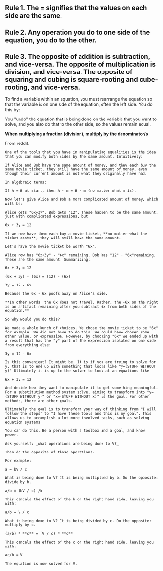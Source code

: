 ## Rule 1. The **=** signifies that the values on each side are the same.

## Rule 2. Any operation you do to one side of the equation, you do to the other.

## Rule 3. The opposite of addition is subtraction, and vice-versa. The opposite of multiplication is division, and vice-versa. The opposite of squaring and cubing is square-rooting and cube-rooting, and vice-versa.

To find a variable within an equation, you must rearrange the equation so that the variable is on one side of the equation, often the left side. You do this by:

You "undo" the equation that is being done on the variable that you want to solve, and you also do that to the other side, so the values remain equal.

**When multiplying a fraction (division), multiply by the denominator/s**


From reddit:
```
One of the tools that you have in manipulating equalities is the idea that you can modify both sides by the same amount. Intuitively:

If Alice and Bob have the same amount of money, and they each buy the same movie ticket, they still have the same amount of money, even though their current amount is not what they originally have had.

In algebraic terms:

If A = B at start, then A - m = B - m (no matter what m is).

Now let's give Alice and Bob a more complicated amount of money, which will be:

Alice gets "6x+3y". Bob gets "12". These happen to be the same amount, just with complicated expressions, but

6x + 3y = 12

If we now have them each buy a movie ticket, **no matter what the ticket costs**, they will still have the same amount.

Let's have the movie ticket be worth "6x".

Alice now has "6x+3y" - "6x" remaining. Bob has "12" - "6x"remaining. These are the same amount. Summarizing:

6x + 3y = 12

(6x + 3y) - (6x) = (12) - (6x)

3y = 12 - 6x

Because the 6x - 6x poofs away on Alice's side.

**In other words, the 6x does not travel. Rather, the -6x on the right is an artifact remaining after you subtract 6x from both sides of the equation.**

So why would you do this?

We made a whole bunch of choices. We chose the movie ticket to be "6x" for example. We did not have to do this. We could have chosen some other value, or expression. However, by choosing "6x" we ended up with a result that has the "y" part of the expression isolated on one side from everything else:

3y = 12 - 6x

Is this convenient? It might be. It is if you are trying to solve for y, that is to end up with something that looks like "y=(STUFF WITHOUT y)" Ultimately it is up to the solver to look at an equations like

6x + 3y = 12

And decide how they want to manipulate it to get something meaningful. For a substitution method system solve, aiming to transform into "y=(STUFF WITHOUT y)" or "x=(STUFF WITHOUT x)" is the goal. For other methods, there are other goals.

Ultimately the goal is to transform your way of thinking from "I will follow the steps" to "I have these tools and this is my goal". This allows us to accomplish a lot more involved tasks, such as solving equation systems.

You can do this. Be a person with a toolbox and a goal, and know power.
```

```
Ask yourself: _what operations are being done to V?_

Then do the opposite of those operations.

For example:

a = bV / c

What is being done to V? It is being multiplied by b. Do the opposite: divide by b.

a/b = (bV / c) /b

This cancels the effect of the b on the right hand side, leaving you with:

a/b = V / c

What is being done to V? It is being divided by c. Do the opposite: multiply by c.

(a/b) * **c** = (V / c) * **c**

This cancels the effect of the c on the right hand side, leaving you with:

ac/b = V

The equation is now solved for V.
```
